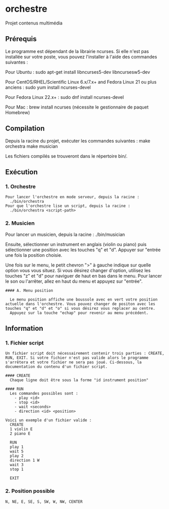 # orchestre
Projet contenus multimédia

## Prérequis
Le programme est dépendant de la librairie ncurses. Si elle n'est pas installée sur votre poste, vous pouvez l'installer à l'aide des commandes suivantes :

Pour Ubuntu : sudo apt-get install libncurses5-dev libncursesw5-dev

Pour CentOS/RHEL/Scientific Linux 6.x/7.x+ and Fedora Linux 21 ou plus anciens : sudo yum install ncurses-devel

Pour Fedora Linux 22.x+ : sudo dnf install ncurses-devel

Pour Mac : brew install ncurses (nécessite le gestionnaire de paquet Homebrew)


## Compilation
Depuis la racine du projet, exécuter les commandes suivantes : 
make orchestra
make musician

Les fichiers compilés se trouveront dans le répertoire bin/.

## Exécution

  ### 1. Orchestre
    Pour lancer l'orchestre en mode serveur, depuis la racine : 
      ./bin/orchestra
    Pour que l'orchestre lise un script, depuis la racine : 
      ./bin/orchestra <script-path>

  ### 2. Musicien
  Pour lancer un musicien, depuis la racine : 
    ./bin/musician

  Ensuite, sélectionner un instrument en anglais (violin ou piano) puis sélectionner une position avec les touches "q" et "d". Appuyer sur "entrée une fois la position choisie.

  Une fois sur le menu, le petit chevron ">" à gauche indique sur quelle option vous vous situez. Si vous désirez changer d'option, utilisez les touches "z" et "d" pour naviguer de haut en bas dans le menu. Pour lancer le son ou l'arrêter, allez en haut du menu et appuyez sur "entrée".

    #### A. Menu position

      Le menu position affiche une boussole avec en vert votre position actuelle dans l'orchestre. Vous pouvez changer de positon avec les touches "q" et "d" et "o" si vous désirez vous replacer au centre.
      Appuyez sur la touche "echap" pour revenir au menu précédent.

## Information
  ### 1. Fichier script
    Un fichier script doit nécessairement contenir trois parties : CREATE, RUN, EXIT. Si votre fichier n'est pas valide alors le programme s'arrêtera et votre fichier ne sera pas joué. Ci-dessous, la documentation du contenu d'un fichier script.

    #### CREATE
      Chaque ligne doit être sous la forme "id instrument position"

    #### RUN
      Les commandes possibles sont : 
        - play <id>
        - stop <id>
        - wait <seconds>
        - direction <id> <position>
    
    Voici un exemple d'un fichier valide : 
      CREATE
      1 violin E
      2 piano E

      RUN
      play 1 
      wait 5 
      play 2
      direction 1 W
      wait 3
      stop 1

      EXIT

  ### 2. Position possible
    N, NE, E, SE, S, SW, W, NW, CENTER
